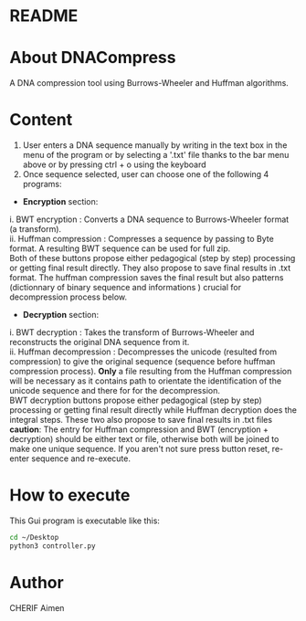 README
======

# About DNACompress
A DNA compression tool using Burrows-Wheeler and Huffman algorithms.

# Content
1) User enters a DNA sequence manually by writing in the text box in the menu of the program or by selecting a '.txt' file thanks to the bar menu above or by pressing ctrl + o using the keyboard
2) Once sequence selected, user can choose one of the following 4 programs:

- <b>Encryption</b> section: 

i. BWT encryption : Converts a DNA sequence to Burrows-Wheeler format (a transform).
<br>
ii. Huffman compression : Compresses a sequence by passing to Byte format. A resulting BWT sequence can be used for full zip.
<br>
Both of these buttons propose either pedagogical (step by step) processing or getting final result directly. They also propose to save final results in .txt format. The huffman compression saves the final result but also patterns (dictionnary of binary sequence and informations ) crucial for decompression process below.

- <b>Decryption</b> section:

i. BWT decryption : Takes the transform of Burrows-Wheeler and reconstructs the original DNA sequence from it.
<br>
ii. Huffman decompression : Decompresses the unicode (resulted from compression) to give the original sequence (sequence before huffman compression process). <b>Only</b> a file resulting from the Huffman compression will be necessary as it contains path to orientate the identification of the unicode sequence and there for for the decompression.
<br>BWT decryption buttons propose either pedagogical (step by step) processing or getting final result directly while Huffman decryption does the integral steps. These two also propose to save final results in .txt files
<br>
<b>caution</b>: The entry for Huffman compression  and BWT (encryption + decryption) should be either text or file, otherwise both will be joined to make one unique sequence. If you aren't not sure press button reset, re-enter sequence and re-execute.

# How to execute
This Gui program is executable like this:

```bash
cd ~/Desktop
python3 controller.py

```
# Author
CHERIF Aimen

